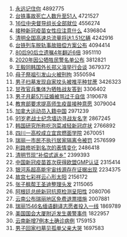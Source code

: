 1. [永远记住你](http://www.baidu.com/baidu?cl=3&tn=SE_baiduhomet8_jmjb7mjw&rsv_dl=fyb_top&fr=top1000&wd=%D3%C0%D4%B6%BC%C7%D7%A1%C4%E3) 4892775
1. [台铁事故死亡人数升至51人](http://www.baidu.com/baidu?cl=3&tn=SE_baiduhomet8_jmjb7mjw&rsv_dl=fyb_top&fr=top1000&wd=%CC%A8%CC%FA%CA%C2%B9%CA%CB%C0%CD%F6%C8%CB%CA%FD%C9%FD%D6%C151%C8%CB) 4721527
1. [16位中央督导组长全部就位](http://www.baidu.com/baidu?cl=3&tn=SE_baiduhomet8_jmjb7mjw&rsv_dl=fyb_top&fr=top1000&wd=16%CE%BB%D6%D0%D1%EB%B6%BD%B5%BC%D7%E9%B3%A4%C8%AB%B2%BF%BE%CD%CE%BB) 4556274
1. [接种新冠疫苗女性应注意什么](http://www.baidu.com/baidu?cl=3&tn=SE_baiduhomet8_jmjb7mjw&rsv_dl=fyb_top&fr=top1000&wd=%BD%D3%D6%D6%D0%C2%B9%DA%D2%DF%C3%E7%C5%AE%D0%D4%D3%A6%D7%A2%D2%E2%CA%B2%C3%B4) 4396804
1. [清明全国高速总流量将达1.51亿辆](http://www.baidu.com/baidu?cl=3&tn=SE_baiduhomet8_jmjb7mjw&rsv_dl=fyb_top&fr=top1000&wd=%C7%E5%C3%F7%C8%AB%B9%FA%B8%DF%CB%D9%D7%DC%C1%F7%C1%BF%BD%AB%B4%EF1.51%D2%DA%C1%BE) 4242916
1. [台铁列车脱轨事故赔偿方案公布](http://www.baidu.com/baidu?cl=3&tn=SE_baiduhomet8_jmjb7mjw&rsv_dl=fyb_top&fr=top1000&wd=%CC%A8%CC%FA%C1%D0%B3%B5%CD%D1%B9%EC%CA%C2%B9%CA%C5%E2%B3%A5%B7%BD%B0%B8%B9%AB%B2%BC) 4094414
1. [80后90后立遗嘱4年翻近6倍](http://www.baidu.com/baidu?cl=3&tn=SE_baiduhomet8_jmjb7mjw&rsv_dl=fyb_top&fr=top1000&wd=80%BA%F390%BA%F3%C1%A2%D2%C5%D6%F64%C4%EA%B7%AD%BD%FC6%B1%B6) 3951110
1. [2020年因公牺牲民警名单公布](http://www.baidu.com/baidu?cl=3&tn=SE_baiduhomet8_jmjb7mjw&rsv_dl=fyb_top&fr=top1000&wd=2020%C4%EA%D2%F2%B9%AB%CE%FE%C9%FC%C3%F1%BE%AF%C3%FB%B5%A5%B9%AB%B2%BC) 3812821
1. [王毅同韩国外长郑义溶举行会谈](http://www.baidu.com/baidu?cl=3&tn=SE_baiduhomet8_jmjb7mjw&rsv_dl=fyb_top&fr=top1000&wd=%CD%F5%D2%E3%CD%AC%BA%AB%B9%FA%CD%E2%B3%A4%D6%A3%D2%E5%C8%DC%BE%D9%D0%D0%BB%E1%CC%B8) 3679372
1. [母子祭祖引发山火被刑拘](http://www.baidu.com/baidu?cl=3&tn=SE_baiduhomet8_jmjb7mjw&rsv_dl=fyb_top&fr=top1000&wd=%C4%B8%D7%D3%BC%C0%D7%E6%D2%FD%B7%A2%C9%BD%BB%F0%B1%BB%D0%CC%BE%D0) 3550594
1. [男子扫墓发现自家坟头被推平种甘蔗](http://www.baidu.com/baidu?cl=3&tn=SE_baiduhomet8_jmjb7mjw&rsv_dl=fyb_top&fr=top1000&wd=%C4%D0%D7%D3%C9%A8%C4%B9%B7%A2%CF%D6%D7%D4%BC%D2%B7%D8%CD%B7%B1%BB%CD%C6%C6%BD%D6%D6%B8%CA%D5%E1) 3426323
1. [甘孜官兵集体为牺牲战友答到](http://www.baidu.com/baidu?cl=3&tn=SE_baiduhomet8_jmjb7mjw&rsv_dl=fyb_top&fr=top1000&wd=%B8%CA%D7%CE%B9%D9%B1%F8%BC%AF%CC%E5%CE%AA%CE%FE%C9%FC%D5%BD%D3%D1%B4%F0%B5%BD) 3306402
1. [男子月薪5万征婚被骂过于自信](http://www.baidu.com/baidu?cl=3&tn=SE_baiduhomet8_jmjb7mjw&rsv_dl=fyb_top&fr=top1000&wd=%C4%D0%D7%D3%D4%C2%D0%BD5%CD%F2%D5%F7%BB%E9%B1%BB%C2%EE%B9%FD%D3%DA%D7%D4%D0%C5) 3190678
1. [教育部要求提高师生疫苗接种意愿](http://www.baidu.com/baidu?cl=3&tn=SE_baiduhomet8_jmjb7mjw&rsv_dl=fyb_top&fr=top1000&wd=%BD%CC%D3%FD%B2%BF%D2%AA%C7%F3%CC%E1%B8%DF%CA%A6%C9%FA%D2%DF%C3%E7%BD%D3%D6%D6%D2%E2%D4%B8) 3079004
1. [加拿大运动员入籍中国](http://www.baidu.com/baidu?cl=3&tn=SE_baiduhomet8_jmjb7mjw&rsv_dl=fyb_top&fr=top1000&wd=%BC%D3%C4%C3%B4%F3%D4%CB%B6%AF%D4%B1%C8%EB%BC%AE%D6%D0%B9%FA) 2971239
1. [91岁老战士纪念墙边寻战友名字](http://www.baidu.com/baidu?cl=3&tn=SE_baiduhomet8_jmjb7mjw&rsv_dl=fyb_top&fr=top1000&wd=91%CB%EA%C0%CF%D5%BD%CA%BF%BC%CD%C4%EE%C7%BD%B1%DF%D1%B0%D5%BD%D3%D1%C3%FB%D7%D6) 2867245
1. [韩国研究所称吃泡菜减轻新冠症状](http://www.baidu.com/baidu?cl=3&tn=SE_baiduhomet8_jmjb7mjw&rsv_dl=fyb_top&fr=top1000&wd=%BA%AB%B9%FA%D1%D0%BE%BF%CB%F9%B3%C6%B3%D4%C5%DD%B2%CB%BC%F5%C7%E1%D0%C2%B9%DA%D6%A2%D7%B4) 2766892
1. [四川一高校成立宜宾燃面学院](http://www.baidu.com/baidu?cl=3&tn=SE_baiduhomet8_jmjb7mjw&rsv_dl=fyb_top&fr=top1000&wd=%CB%C4%B4%A8%D2%BB%B8%DF%D0%A3%B3%C9%C1%A2%D2%CB%B1%F6%C8%BC%C3%E6%D1%A7%D4%BA) 2670051
1. [瑞丽一市民不执行居家隔离令被罚](http://www.baidu.com/baidu?cl=3&tn=SE_baiduhomet8_jmjb7mjw&rsv_dl=fyb_top&fr=top1000&wd=%C8%F0%C0%F6%D2%BB%CA%D0%C3%F1%B2%BB%D6%B4%D0%D0%BE%D3%BC%D2%B8%F4%C0%EB%C1%EE%B1%BB%B7%A3) 2576599
1. [利路修听到名次的表情变化](http://www.baidu.com/baidu?cl=3&tn=SE_baiduhomet8_jmjb7mjw&rsv_dl=fyb_top&fr=top1000&wd=%C0%FB%C2%B7%D0%DE%CC%FD%B5%BD%C3%FB%B4%CE%B5%C4%B1%ED%C7%E9%B1%E4%BB%AF) 2486418
1. [清明节现“补偿式返乡”](http://www.baidu.com/baidu?cl=3&tn=SE_baiduhomet8_jmjb7mjw&rsv_dl=fyb_top&fr=top1000&wd=%C7%E5%C3%F7%BD%DA%CF%D6%A1%B0%B2%B9%B3%A5%CA%BD%B7%B5%CF%E7%A1%B1) 2399393
1. [中国新冠疫苗首次获得欧盟GMP认证](http://www.baidu.com/baidu?cl=3&tn=SE_baiduhomet8_jmjb7mjw&rsv_dl=fyb_top&fr=top1000&wd=%D6%D0%B9%FA%D0%C2%B9%DA%D2%DF%C3%E7%CA%D7%B4%CE%BB%F1%B5%C3%C5%B7%C3%CBGMP%C8%CF%D6%A4) 2315414
1. [银河系超高能宇宙线源存在证据出现](http://www.baidu.com/baidu?cl=3&tn=SE_baiduhomet8_jmjb7mjw&rsv_dl=fyb_top&fr=top1000&wd=%D2%F8%BA%D3%CF%B5%B3%AC%B8%DF%C4%DC%D3%EE%D6%E6%CF%DF%D4%B4%B4%E6%D4%DA%D6%A4%BE%DD%B3%F6%CF%D6) 2234375
1. [故宫七彩祥云心形太阳](http://www.baidu.com/baidu?cl=3&tn=SE_baiduhomet8_jmjb7mjw&rsv_dl=fyb_top&fr=top1000&wd=%B9%CA%B9%AC%C6%DF%B2%CA%CF%E9%D4%C6%D0%C4%D0%CE%CC%AB%D1%F4) 2156172
1. [张子枫帮王圣迪整理头发](http://www.baidu.com/baidu?cl=3&tn=SE_baiduhomet8_jmjb7mjw&rsv_dl=fyb_top&fr=top1000&wd=%D5%C5%D7%D3%B7%E3%B0%EF%CD%F5%CA%A5%B5%CF%D5%FB%C0%ED%CD%B7%B7%A2) 2115065
1. [阿根廷总统新冠抗原检测呈阳性](http://www.baidu.com/baidu?cl=3&tn=SE_baiduhomet8_jmjb7mjw&rsv_dl=fyb_top&fr=top1000&wd=%B0%A2%B8%F9%CD%A2%D7%DC%CD%B3%D0%C2%B9%DA%BF%B9%D4%AD%BC%EC%B2%E2%B3%CA%D1%F4%D0%D4) 2080706
1. [云南公布瑞丽地区免费退票措施](http://www.baidu.com/baidu?cl=3&tn=SE_baiduhomet8_jmjb7mjw&rsv_dl=fyb_top&fr=top1000&wd=%D4%C6%C4%CF%B9%AB%B2%BC%C8%F0%C0%F6%B5%D8%C7%F8%C3%E2%B7%D1%CD%CB%C6%B1%B4%EB%CA%A9) 2007881
1. [瑞丽1546名缅语翻译志愿者投入一线](http://www.baidu.com/baidu?cl=3&tn=SE_baiduhomet8_jmjb7mjw&rsv_dl=fyb_top&fr=top1000&wd=%C8%F0%C0%F61546%C3%FB%C3%E5%D3%EF%B7%AD%D2%EB%D6%BE%D4%B8%D5%DF%CD%B6%C8%EB%D2%BB%CF%DF) 1869789
1. [美国国会大厦附近发生袭警事件](http://www.baidu.com/baidu?cl=3&tn=SE_baiduhomet8_jmjb7mjw&rsv_dl=fyb_top&fr=top1000&wd=%C3%C0%B9%FA%B9%FA%BB%E1%B4%F3%CF%C3%B8%BD%BD%FC%B7%A2%C9%FA%CF%AE%BE%AF%CA%C2%BC%FE) 1822957
1. [云南新增7例本土确诊病例](http://www.baidu.com/baidu?cl=3&tn=SE_baiduhomet8_jmjb7mjw&rsv_dl=fyb_top&fr=top1000&wd=%D4%C6%C4%CF%D0%C2%D4%F67%C0%FD%B1%BE%CD%C1%C8%B7%D5%EF%B2%A1%C0%FD) 1759153
1. [男子回家扫墓见孤单父亲大哭](http://www.baidu.com/baidu?cl=3&tn=SE_baiduhomet8_jmjb7mjw&rsv_dl=fyb_top&fr=top1000&wd=%C4%D0%D7%D3%BB%D8%BC%D2%C9%A8%C4%B9%BC%FB%B9%C2%B5%A5%B8%B8%C7%D7%B4%F3%BF%DE) 1697583